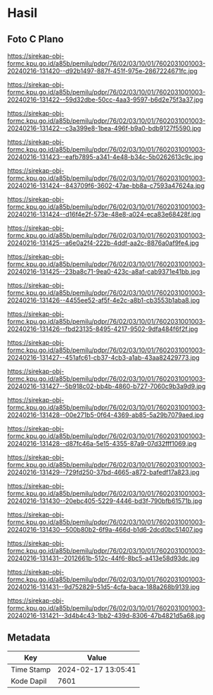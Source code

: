 # Hasil

## Foto C Plano

https://sirekap-obj-formc.kpu.go.id/a85b/pemilu/pdpr/76/02/03/10/01/7602031001003-20240216-131420--d92b1497-887f-451f-975e-2867224671fc.jpg

https://sirekap-obj-formc.kpu.go.id/a85b/pemilu/pdpr/76/02/03/10/01/7602031001003-20240216-131422--59d32dbe-50cc-4aa3-9597-b6d2e75f3a37.jpg

https://sirekap-obj-formc.kpu.go.id/a85b/pemilu/pdpr/76/02/03/10/01/7602031001003-20240216-131422--c3a399e8-1bea-496f-b9a0-bdb9127f5590.jpg

https://sirekap-obj-formc.kpu.go.id/a85b/pemilu/pdpr/76/02/03/10/01/7602031001003-20240216-131423--eafb7895-a341-4e48-b34c-5b0262613c9c.jpg

https://sirekap-obj-formc.kpu.go.id/a85b/pemilu/pdpr/76/02/03/10/01/7602031001003-20240216-131424--843709f6-3602-47ae-bb8a-c7593a47624a.jpg

https://sirekap-obj-formc.kpu.go.id/a85b/pemilu/pdpr/76/02/03/10/01/7602031001003-20240216-131424--d16f4e2f-573e-48e8-a024-eca83e68428f.jpg

https://sirekap-obj-formc.kpu.go.id/a85b/pemilu/pdpr/76/02/03/10/01/7602031001003-20240216-131425--a6e0a2f4-222b-4ddf-aa2c-8876a0af9fe4.jpg

https://sirekap-obj-formc.kpu.go.id/a85b/pemilu/pdpr/76/02/03/10/01/7602031001003-20240216-131425--23ba8c71-9ea0-423c-a8af-cab9371e41bb.jpg

https://sirekap-obj-formc.kpu.go.id/a85b/pemilu/pdpr/76/02/03/10/01/7602031001003-20240216-131426--4455ee52-af5f-4e2c-a8b1-cb3553b1aba8.jpg

https://sirekap-obj-formc.kpu.go.id/a85b/pemilu/pdpr/76/02/03/10/01/7602031001003-20240216-131426--fbd23135-8495-4217-9502-9dfa484f6f2f.jpg

https://sirekap-obj-formc.kpu.go.id/a85b/pemilu/pdpr/76/02/03/10/01/7602031001003-20240216-131427--451afc61-cb37-4cb3-a1ab-43aa82429773.jpg

https://sirekap-obj-formc.kpu.go.id/a85b/pemilu/pdpr/76/02/03/10/01/7602031001003-20240216-131427--5b918c02-bb4b-4860-b727-7060c9b3a9d9.jpg

https://sirekap-obj-formc.kpu.go.id/a85b/pemilu/pdpr/76/02/03/10/01/7602031001003-20240216-131428--00e271b5-0f64-4369-ab85-5a29b7079aed.jpg

https://sirekap-obj-formc.kpu.go.id/a85b/pemilu/pdpr/76/02/03/10/01/7602031001003-20240216-131428--d87fc46a-5e15-4355-87a9-07d32fff1069.jpg

https://sirekap-obj-formc.kpu.go.id/a85b/pemilu/pdpr/76/02/03/10/01/7602031001003-20240216-131429--729fd250-37bd-4665-a872-bafedf17a823.jpg

https://sirekap-obj-formc.kpu.go.id/a85b/pemilu/pdpr/76/02/03/10/01/7602031001003-20240216-131430--20ebc405-5229-4446-bd3f-790bfb61571b.jpg

https://sirekap-obj-formc.kpu.go.id/a85b/pemilu/pdpr/76/02/03/10/01/7602031001003-20240216-131430--500b80b2-6f9a-466d-b1d6-2dcd0bc51407.jpg

https://sirekap-obj-formc.kpu.go.id/a85b/pemilu/pdpr/76/02/03/10/01/7602031001003-20240216-131431--2012661b-512c-44f6-8bc5-a413e58d93dc.jpg

https://sirekap-obj-formc.kpu.go.id/a85b/pemilu/pdpr/76/02/03/10/01/7602031001003-20240216-131431--9d752829-51d5-4cfa-baca-188a268b9139.jpg

https://sirekap-obj-formc.kpu.go.id/a85b/pemilu/pdpr/76/02/03/10/01/7602031001003-20240216-131421--3d4b4c43-1bb2-439d-8306-47b4821d5a68.jpg


## Metadata

| Key        | Value               |
| ---------- | ------------------- |
| Time Stamp | 2024-02-17 13:05:41 |
| Kode Dapil | 7601                |



